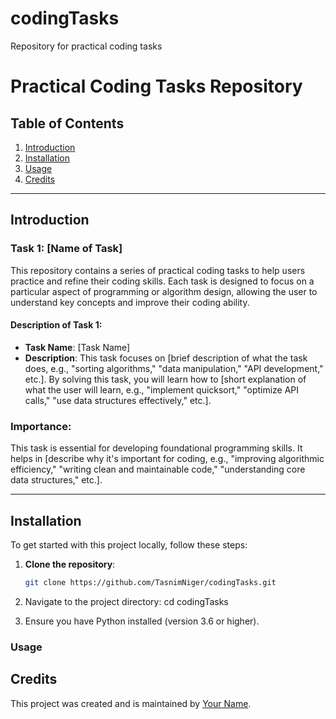# codingTasks
Repository for practical coding tasks

# Practical Coding Tasks Repository

## Table of Contents
1. [Introduction](#introduction)
2. [Installation](#installation)
3. [Usage](#usage)
4. [Credits](#credits)

---

## Introduction

### Task 1: [Name of Task]

This repository contains a series of practical coding tasks to help users practice and refine their coding skills. Each task is designed to focus on a particular aspect of programming or algorithm design, allowing the user to understand key concepts and improve their coding ability. 

#### Description of Task 1:
- **Task Name**: [Task Name]
- **Description**: This task focuses on [brief description of what the task does, e.g., "sorting algorithms," "data manipulation," "API development," etc.]. By solving this task, you will learn how to [short explanation of what the user will learn, e.g., "implement quicksort," "optimize API calls," "use data structures effectively," etc.]. 

### Importance:
This task is essential for developing foundational programming skills. It helps in [describe why it's important for coding, e.g., "improving algorithmic efficiency," "writing clean and maintainable code," "understanding core data structures," etc.].

---

## Installation

To get started with this project locally, follow these steps:

1. **Clone the repository**:
   ```bash
   git clone https://github.com/TasnimNiger/codingTasks.git

2. Navigate to the project directory:
   cd codingTasks

3. Ensure you have Python installed (version 3.6 or higher).


### Usage
   
## Credits

This project was created and is maintained by [Your Name](https://github.com/yourusername).

